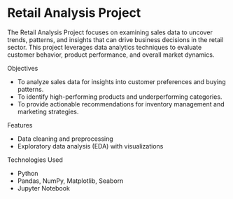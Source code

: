 # Retail Analysis Project

The Retail Analysis Project focuses on examining sales data to uncover trends, patterns, and insights that can drive business decisions in the retail sector. This project leverages data analytics techniques to evaluate customer behavior, product performance, and overall market dynamics.

Objectives
- To analyze sales data for insights into customer preferences and buying patterns.
- To identify high-performing products and underperforming categories.
- To provide actionable recommendations for inventory management and marketing strategies.

Features
- Data cleaning and preprocessing
- Exploratory data analysis (EDA) with visualizations

Technologies Used
- Python
- Pandas, NumPy, Matplotlib, Seaborn
- Jupyter Notebook 

